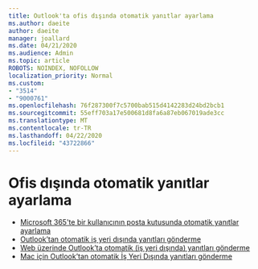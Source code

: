 ```yaml
---
title: Outlook'ta ofis dışında otomatik yanıtlar ayarlama
ms.author: daeite
author: daeite
manager: joallard
ms.date: 04/21/2020
ms.audience: Admin
ms.topic: article
ROBOTS: NOINDEX, NOFOLLOW
localization_priority: Normal
ms.custom:
- "3514"
- "9000761"
ms.openlocfilehash: 76f287300f7c5700bab515d4142283d24bd2bcb1
ms.sourcegitcommit: 55eff703a17e500681d8fa6a87eb067019ade3cc
ms.translationtype: MT
ms.contentlocale: tr-TR
ms.lasthandoff: 04/22/2020
ms.locfileid: "43722866"
---
```

# <a name="set-up-out-of-office-automatic-replies"></a>Ofis dışında otomatik yanıtlar ayarlama

- [Microsoft 365'te bir kullanıcının posta kutusunda otomatik yanıtlar ayarlama](https://docs.microsoft.com/exchange/troubleshoot/configure-mailboxes/set-automatic-replies)
- [Outlook’tan otomatik iş yeri dışında yanıtları gönderme](https://support.office.com/article/9742f476-5348-4f9f-997f-5e208513bd67)
- [Web üzerinde Outlook’ta otomatik (iş yeri dışında) yanıtları gönderme](https://support.office.com/article/0c193ab0-b9e1-4058-84be-a5b014242290)
- [Mac için Outlook’tan otomatik İş Yeri Dışında yanıtları gönderme](https://support.office.com/article/4e07ab75-beda-4f9e-bcdc-44471ebacdee)